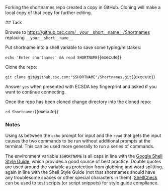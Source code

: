Forking the shortnames repo created a copy in GitHub. Cloning will make a local copy of that copy for further editing.

## Task

Browse to https://github.csc.com/__your__short__name__/Shortnames replacing `__your__short__name__`

Put shortname into a shell variable to save some typing/mistakes:

`echo 'Enter shortname:' && read SHORTNAME`{{execute}}

Clone the repo:

`git clone git@github.csc.com:"$SHORTNAME"/Shortnames.git`{{execute}}

Answer `yes` when presented with ECSDA key fingerprint and asked if you want to continue connecting.

Once the repo has been cloned change directory into the cloned repo:

`cd Shortnames`{{execute}}

### Notes

Using `&&` between the `echo` prompt for input and the `read` that gets the
input causes the two commands to be run without additional prompts at the
terminal. This can be used more generally to run a series of commands.

The environment variable `$SHORTNAME` is all caps in line with the
[Google Shell Style Guide](https://google.github.io/styleguide/shell.xml),
which provides a good source of best practice. Double quotes are used around
the variable as protection from globbing and word splitting, again in line
with the Shell Style Guide (not that shortnames should have any troublesome
spaces or other special characters in them).
[ShellCheck](https://www.shellcheck.net) can be used to test scripts (or script
snippets) for style guide compliance.
